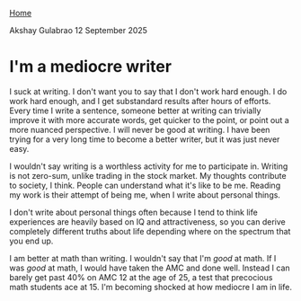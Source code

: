 [Home](./index.html)

Akshay Gulabrao 12 September 2025

# I'm a mediocre writer

I suck at writing. I don't want you to say that I don't work hard enough. I do work hard enough, and I get substandard results after hours of efforts. Every time I write a sentence, someone better at writing can trivially improve it with more accurate words, get quicker to the point, or point out a more nuanced perspective. I will never be good at writing. I have been trying for a very long time to become a better writer, but it was just never easy. 

I wouldn't say writing is a worthless activity for me to participate in. Writing is not zero-sum, unlike trading in the stock market. My thoughts contribute to society, I think. People can understand what it's like to be me. Reading my work is their attempt of being me, when I write about personal things. 

I don't write about personal things often because I tend to think life experiences are heavily based on IQ and attractiveness, so you can derive completely different truths about life depending where on the spectrum that you end up. 

I am better at math than writing. I wouldn't say that I'm *good* at math. If I was *good* at math, I would have taken the AMC and done well. Instead I can barely get past 40% on AMC 12 at the age of 25, a test that precocious math students ace at 15. I'm becoming shocked at how mediocre I am in life. 
